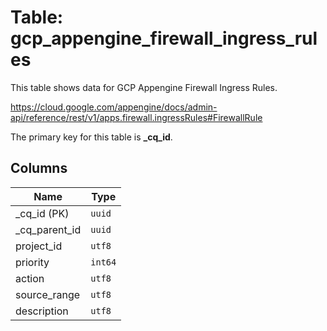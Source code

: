 # Table: gcp_appengine_firewall_ingress_rules

This table shows data for GCP Appengine Firewall Ingress Rules.

https://cloud.google.com/appengine/docs/admin-api/reference/rest/v1/apps.firewall.ingressRules#FirewallRule

The primary key for this table is **_cq_id**.

## Columns

| Name          | Type          |
| ------------- | ------------- |
|_cq_id (PK)|`uuid`|
|_cq_parent_id|`uuid`|
|project_id|`utf8`|
|priority|`int64`|
|action|`utf8`|
|source_range|`utf8`|
|description|`utf8`|